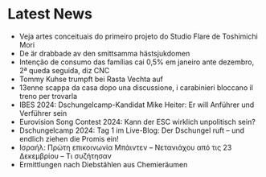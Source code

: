 # Latest News
-  Veja artes conceituais do primeiro projeto do Studio Flare de Toshimichi Mori
-  De är drabbade av den smittsamma hästsjukdomen
-  Intenção de consumo das famílias cai 0,5% em janeiro ante dezembro, 2ª queda seguida, diz CNC
-  Tommy Kuhse trumpft bei Rasta Vechta auf
-  13enne scappa da casa dopo una discussione, i carabinieri bloccano il treno per trovarla
-  IBES 2024: Dschungelcamp-Kandidat Mike Heiter: Er will Anführer und Verführer sein
-  Eurovision Song Contest 2024: Kann der ESC wirklich unpolitisch sein?
-  Dschungelcamp 2024: Tag 1 im Live-Blog: Der Dschungel ruft – und endlich ziehen die Promis ein!
-  Ισραήλ: Πρώτη επικοινωνία Μπάιντεν – Νετανιάχου από τις 23 Δεκεμβρίου – Τι συζήτησαν
-  Ermittlungen nach Diebstählen aus Chemieräumen
